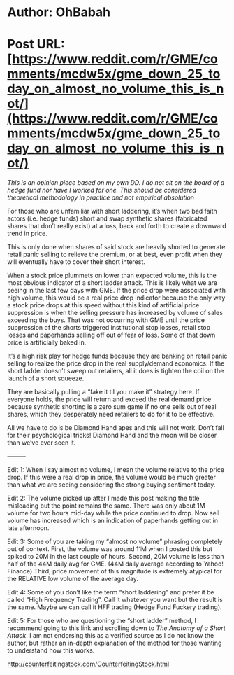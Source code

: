 # Author: OhBabah
# Post URL: [https://www.reddit.com/r/GME/comments/mcdw5x/gme_down_25_today_on_almost_no_volume_this_is_not/](https://www.reddit.com/r/GME/comments/mcdw5x/gme_down_25_today_on_almost_no_volume_this_is_not/)


*This is an opinion piece based on my own DD. I do not sit on the board of a hedge fund nor have I worked for one. This should be considered theoretical methodology in practice and not empirical absolution*

For those who are unfamiliar with short laddering, it’s when two bad faith actors (i.e. hedge funds) short and swap synthetic shares (fabricated shares that don’t really exist) at a loss, back and forth to create a downward trend in price. 

This is only done when shares of said stock are heavily shorted to generate retail panic selling to relieve the premium, or at best, even profit when they will eventually have to cover their short interest. 

When a stock price plummets on lower than expected volume, this is the most obvious indicator of a short ladder attack. This is likely what we are seeing in the last few days with GME. If the price drop were associated with high volume, this would be a real price drop indicator because the only way a stock price drops at this speed without this kind of artificial price suppression is when the selling pressure has increased by volume of sales exceeding the buys. That was not occurring with GME until the price suppression of the shorts triggered institutional stop losses, retail stop losses and paperhands selling off out of fear of loss. Some of that down price is artificially baked in. 

It’s a high risk play for hedge funds because they are banking on retail panic selling to realize the price drop in the real supply/demand economics. If the short ladder doesn’t sweep out retailers, all it does is tighten the coil on the launch of a short squeeze.

They are basically pulling a “fake it til you make it” strategy here. If everyone holds, the price will return and exceed the real demand price because synthetic shorting is a zero sum game if no one sells out of real shares, which they desperately need retailers to do for it to be effective. 

All we have to do is be Diamond Hand apes and this will not work. Don’t fall for their psychological tricks! Diamond Hand and the moon will be closer than we’ve ever seen it.

———

Edit 1: When I say almost no volume, I mean the volume relative to the price drop. If this were a real drop in price, the volume would be much greater than what we are seeing considering the strong buying sentiment today.

Edit 2: The volume picked up after I made this post making the title misleading but the point remains the same. There was only about 1M volume for two hours mid-day while the price continued to drop. Now sell volume has increased which is an indication of paperhands getting out in late afternoon.

Edit 3: Some of you are taking my “almost no volume” phrasing completely out of context.
First, the volume was around 11M when I posted this but spiked to 20M in the last couple of hours.
Second, 20M volume is less than half of the 44M daily avg for GME. (44M daily average according to Yahoo! Finance)
Third, price movement of this magnitude is extremely atypical for the RELATIVE low volume of the average day.

Edit 4: Some of you don’t like the term “short laddering” and prefer it be called “High Frequency Trading”. Call it whatever you want but the result is the same. Maybe we can call it HFF trading (Hedge Fund Fuckery trading).

Edit 5: For those who are questioning the “short ladder” method, I recommend going to this link and scrolling down to *The Anatomy of a Short Attack*.
I am not endorsing this as a verified source as I do not know the author, but rather an in-depth explanation of the method for those wanting to understand how this works.

http://counterfeitingstock.com/CounterfeitingStock.html
